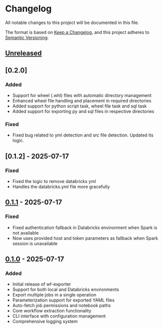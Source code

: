 # Changelog

All notable changes to this project will be documented in this file.

The format is based on [Keep a Changelog](https://keepachangelog.com/en/1.0.0/),
and this project adheres to [Semantic Versioning](https://semver.org/spec/v2.0.0.html).
## [Unreleased]

## [0.2.0]
### Added
- Support for wheel (.whl) files with automatic directory management
- Enhanced wheel file handling and placement in required directories
- Added support for python script task, wheel file task and sql task
- Added support for exporting py and sql files in respective directories

### Fixed
- Fixed bug related to yml detection and src file detection. Updated its logic.

## [0.1.2] - 2025-07-17

### Fixed
- Fixed the logic to remove databricks yml
- Handles the databricks.yml file more gracefully

## [0.1.1] - 2025-07-17

### Fixed
- Fixed authentication fallback in Databricks environment when Spark is not available
- Now uses provided host and token parameters as fallback when Spark session is unavailable


## [0.1.0] - 2025-07-17
### Added
- Initial release of wf-exporter
- Support for both local and Databricks environments
- Export multiple jobs in a single operation
- Parameterization support for exported YAML files
- Auto-fetch job permissions and notebook paths
- Core workflow extraction functionality
- CLI interface with configuration management
- Comprehensive logging system

[Unreleased]: https://github.com/yourusername/wf-exporter/compare/v0.1.1...HEAD
[0.1.1]: https://github.com/yourusername/wf-exporter/compare/v0.1.0...v0.1.1
[0.1.0]: https://github.com/yourusername/wf-exporter/releases/tag/v0.1.0 
